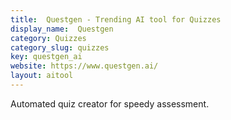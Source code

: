 ```yaml
---
title:  Questgen - Trending AI tool for Quizzes
display_name:  Questgen
category: Quizzes
category_slug: quizzes
key: questgen_ai
website: https://www.questgen.ai/
layout: aitool
---
```


Automated quiz creator for speedy assessment.
